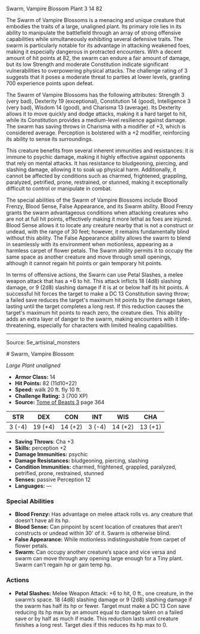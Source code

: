 <MonsterName/>Swarm, Vampire Blossom</MonsterName>
<CreatureType/>Plant</CreatureType>
<CR/>3</CR>
<AC/>14</AC>
<HP/>82</HP>
<summary>The Swarm of Vampire Blossoms is a menacing and unique creature that embodies the traits of a large, unaligned plant. Its primary role lies in its ability to manipulate the battlefield through an array of strong offensive capabilities while simultaneously exhibiting several defensive traits. The swarm is particularly notable for its advantage in attacking weakened foes, making it especially dangerous in protracted encounters. With a decent amount of hit points at 82, the swarm can endure a fair amount of damage, but its low Strength and moderate Constitution indicate significant vulnerabilities to overpowering physical attacks. The challenge rating of 3 suggests that it poses a moderate threat to parties at lower levels, granting 700 experience points upon defeat.</summary>

<detail>

The Swarm of Vampire Blossoms has the following attributes: Strength 3 (very bad), Dexterity 19 (exceptional), Constitution 14 (good), Intelligence 3 (very bad), Wisdom 14 (good), and Charisma 13 (average). Its Dexterity allows it to move quickly and dodge attacks, making it a hard target to hit, while its Constitution provides a medium-level resilience against damage. The swarm has saving throws in Charisma with a modifier of +3, which is considered average. Perception is bolstered with a +2 modifier, reinforcing its ability to sense its surroundings.

This creature benefits from several inherent immunities and resistances: it is immune to psychic damage, making it highly effective against opponents that rely on mental attacks. It has resistance to bludgeoning, piercing, and slashing damage, allowing it to soak up physical harm. Additionally, it cannot be affected by conditions such as charmed, frightened, grappling, paralyzed, petrified, prone, restrained, or stunned, making it exceptionally difficult to control or manipulate in combat.

The special abilities of the Swarm of Vampire Blossoms include Blood Frenzy, Blood Sense, False Appearance, and its Swarm ability. Blood Frenzy grants the swarm advantageous conditions when attacking creatures who are not at full hit points, effectively making it more lethal as foes are injured. Blood Sense allows it to locate any creature nearby that is not a construct or undead, with the range of 30 feet; however, it remains fundamentally blind without this ability. The False Appearance ability allows the swarm to blend in seamlessly with its environment when motionless, appearing as a harmless carpet of flower petals. The Swarm ability permits it to occupy the same space as another creature and move through small openings, although it cannot regain hit points or gain temporary hit points.

In terms of offensive actions, the Swarm can use Petal Slashes, a melee weapon attack that has a +6 to hit. This attack inflicts 18 (4d8) slashing damage, or 9 (2d8) slashing damage if it is at or below half its hit points. A successful hit forces the target to make a DC 13 Constitution saving throw; a failed save reduces the target's maximum hit points by the damage taken, lasting until the target completes a long rest. If this reduction causes the target's maximum hit points to reach zero, the creature dies. This ability adds an extra layer of danger to the swarm, making encounters with it life-threatening, especially for characters with limited healing capabilities.</detail>



---

Source: 5e_artisinal_monsters

<statblock>
# Swarm, Vampire Blossom

*Large* *Plant* *unaligned*

- **Armor Class:** 14
- **Hit Points:** 82 (11d10+22)
- **Speed:** walk 20 ft. fly 10 ft.
- **Challenge Rating:** 3 (700 XP)
- **Source:** [Tome of Beasts 3](https://koboldpress.com/kpstore/product/tome-of-beasts-3-for-5th-edition/) page 364

| STR | DEX | CON | INT | WIS | CHA |
| --- | --- | --- | --- | --- | --- |
| 3 (-4) | 19 (+4) | 14 (+2) | 3 (-4) | 14 (+2) | 13 (+1) |

- **Saving Throws**: Cha +3
- **Skills:** perception +2
- **Damage Immunities:** psychic
- **Damage Resistances:** bludgeoning, piercing, slashing
- **Condition Immunities:** charmed, frightened, grappled, paralyzed, petrified, prone, restrained, stunned
- **Senses:** passive Perception 12
- **Languages:** —

### Special Abilities

- **Blood Frenzy:** Has advantage on melee attack rolls vs. any creature that doesn’t have all its hp.
- **Blood Sense:** Can pinpoint by scent location of creatures that aren’t constructs or undead within 30' of it. Swarm is otherwise blind.
- **False Appearance:** While motionless indistinguishable from carpet of flower petals.
- **Swarm:** Can occupy another creature’s space and vice versa and swarm can move through any opening large enough for a Tiny plant. Swarm can’t regain hp or gain temp hp.

### Actions

- **Petal Slashes:** Melee Weapon Attack: +6 to hit, 0 ft., one creature, in the swarm’s space. 18 (4d8) slashing damage or 9 (2d8) slashing damage if the swarm has half its hp or fewer. Target must make a DC 13 Con save reducing its hp max by an amount equal to damage taken on a failed save or by half as much if made. This reduction lasts until creature finishes a long rest. Target dies if this reduces its hp max to 0.


</statblock>



